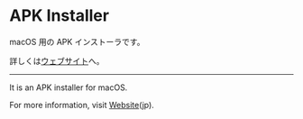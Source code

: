 # APK Installer

macOS 用の APK インストーラです。

詳しくは[ウェブサイト](https://apk-installer.yutokun.com)へ。

---

It is an APK installer for macOS.

For more information, visit [Website](https://apk-installer.yutokun.com)(jp).

